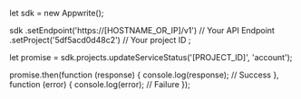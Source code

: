 let sdk = new Appwrite();

sdk
    .setEndpoint('https://[HOSTNAME_OR_IP]/v1') // Your API Endpoint
    .setProject('5df5acd0d48c2') // Your project ID
;

let promise = sdk.projects.updateServiceStatus('[PROJECT_ID]', 'account');

promise.then(function (response) {
    console.log(response); // Success
}, function (error) {
    console.log(error); // Failure
});